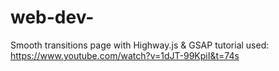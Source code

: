 # web-dev-

Smooth transitions page with Highway.js & GSAP
tutorial used: https://www.youtube.com/watch?v=1dJT-99KpiI&t=74s
